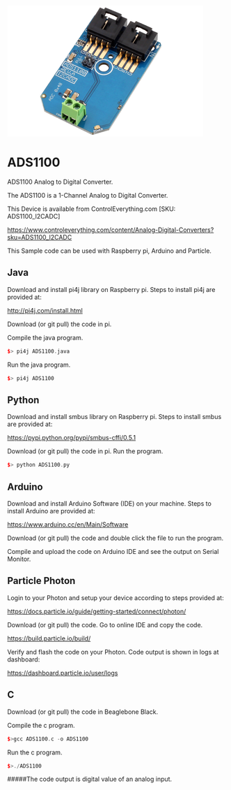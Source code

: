 [![ADS1100](ADS1100_I2CADC.png)](https://www.controleverything.com/content/Analog-Digital-Converters?sku=ADS1100_I2CADC)
# ADS1100
ADS1100 Analog to Digital Converter.

The ADS1100 is a 1-Channel Analog to Digital Converter.

This Device is available from ControlEverything.com [SKU: ADS1100_I2CADC]

https://www.controleverything.com/content/Analog-Digital-Converters?sku=ADS1100_I2CADC

This Sample code can be used with Raspberry pi, Arduino and Particle.

## Java
Download and install pi4j library on Raspberry pi. Steps to install pi4j are provided at:

http://pi4j.com/install.html

Download (or git pull) the code in pi.

Compile the java program.
```cpp
$> pi4j ADS1100.java
```

Run the java program.
```cpp
$> pi4j ADS1100
```

## Python
Download and install smbus library on Raspberry pi. Steps to install smbus are provided at:

https://pypi.python.org/pypi/smbus-cffi/0.5.1

Download (or git pull) the code in pi. Run the program.

```cpp
$> python ADS1100.py
```

## Arduino
Download and install Arduino Software (IDE) on your machine. Steps to install Arduino are provided at:

https://www.arduino.cc/en/Main/Software

Download (or git pull) the code and double click the file to run the program.

Compile and upload the code on Arduino IDE and see the output on Serial Monitor.


## Particle Photon

Login to your Photon and setup your device according to steps provided at:

https://docs.particle.io/guide/getting-started/connect/photon/

Download (or git pull) the code. Go to online IDE and copy the code.

https://build.particle.io/build/

Verify and flash the code on your Photon. Code output is shown in logs at dashboard:

https://dashboard.particle.io/user/logs


## C

Download (or git pull) the code in Beaglebone Black.

Compile the c program.
```cpp
$>gcc ADS1100.c -o ADS1100
```
Run the c program.
```cpp
$>./ADS1100
```
#####The code output is digital value of an analog input.
